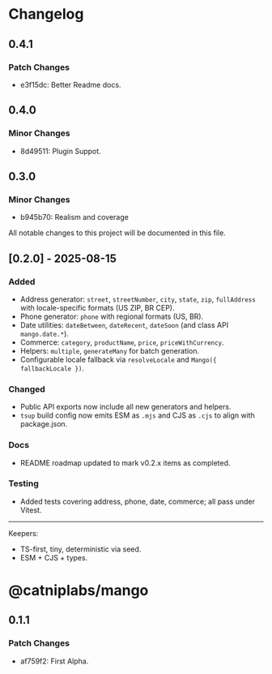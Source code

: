 # Changelog

## 0.4.1

### Patch Changes

- e3f15dc: Better Readme docs.

## 0.4.0

### Minor Changes

- 8d49511: Plugin Suppot.

## 0.3.0

### Minor Changes

- b945b70: Realism and coverage

All notable changes to this project will be documented in this file.

## [0.2.0] - 2025-08-15

### Added

- Address generator: `street`, `streetNumber`, `city`, `state`, `zip`, `fullAddress` with locale-specific formats (US ZIP, BR CEP).
- Phone generator: `phone` with regional formats (US, BR).
- Date utilities: `dateBetween`, `dateRecent`, `dateSoon` (and class API `mango.date.*`).
- Commerce: `category`, `productName`, `price`, `priceWithCurrency`.
- Helpers: `multiple`, `generateMany` for batch generation.
- Configurable locale fallback via `resolveLocale` and `Mango({ fallbackLocale })`.

### Changed

- Public API exports now include all new generators and helpers.
- `tsup` build config now emits ESM as `.mjs` and CJS as `.cjs` to align with package.json.

### Docs

- README roadmap updated to mark v0.2.x items as completed.

### Testing

- Added tests covering address, phone, date, commerce; all pass under Vitest.

---

Keepers:

- TS-first, tiny, deterministic via seed.
- ESM + CJS + types.

# @catniplabs/mango

## 0.1.1

### Patch Changes

- af759f2: First Alpha.
